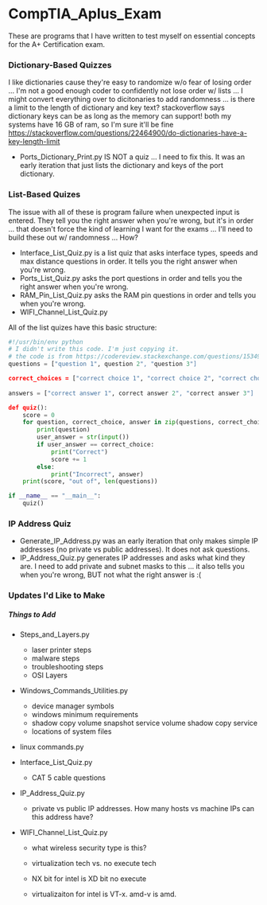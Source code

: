 # CompTIA_Aplus_Exam
These are programs that I have written to test myself on essential concepts for the A+ Certification exam.

### Dictionary-Based Quizzes
I like dictionaries cause they're easy to randomize w/o fear of losing order ... I'm not a good enough coder to confidently not lose order w/ lists ... I might convert everything over to dicitonaries to add randomness ... is there a limit to the length of dictionary and key text?
stackoverflow says dictionary keys can be as long as the memory can support! both my systems have 16 GB of ram, so I'm sure it'll be fine https://stackoverflow.com/questions/22464900/do-dictionaries-have-a-key-length-limit

* Ports_Dictionary_Print.py IS NOT a quiz ... I need to fix this. It was an early iteration that just lists the dictionary and keys of the port dictionary. 

### List-Based Quizes
The issue with all of these is program failure when unexpected input is entered. They tell you the right answer when you're wrong, but it's in order ... that doesn't force the kind of learning I want for the exams ... I'll need to build these out w/ randomness ... How?
* Interface_List_Quiz.py is a list quiz that asks interface types, speeds and max distance questions in order. It tells you the right answer when you're wrong.
* Ports_List_Quiz.py asks the port questions in order and tells you the right answer when you're wrong. 
* RAM_Pin_List_Quiz.py asks the RAM pin questions in order and tells you when you're wrong. 
* WIFI_Channel_List_Quiz.py 

All of the list quizes have this basic structure:
```python
#!/usr/bin/env python
# I didn't write this code. I'm just copying it.
# the code is from https://codereview.stackexchange.com/questions/153495/simple-multiple-choice-quiz
questions = ["question 1", question 2", "question 3"]

correct_choices = ["correct choice 1", "correct choice 2", "correct choice 3"]
                   
answers = ["correct answer 1", correct answer 2", "correct answer 3"]

def quiz():
    score = 0
    for question, correct_choice, answer in zip(questions, correct_choices, answers):
        print(question)
        user_answer = str(input())
        if user_answer == correct_choice:
            print("Correct")
            score += 1
        else:
            print("Incorrect", answer)
    print(score, "out of", len(questions))

if __name__ == "__main__":
    quiz()
```
### IP Address Quiz
* Generate_IP_Address.py was an early iteration that only makes simple IP addresses (no private vs public addresses). It does not ask questions. 
* IP_Address_Quiz.py generates IP addresses and asks what kind they are. I need to add private and subnet masks to this ... it also tells you when you're wrong, BUT not what the right answer is :(



### Updates I'd Like to Make

##### Things to Add
* Steps_and_Layers.py
	* laser printer steps
	* malware steps
	* troubleshooting steps
	* OSI Layers

* Windows_Commands_Utilities.py
	* device manager symbols
	* windows minimum requirements
	* shadow copy volume snapshot service volume shadow copy service
	* locations of system files


* linux commands.py



* Interface_List_Quiz.py
	* CAT 5 cable questions



* IP_Address_Quiz.py
	* private vs public IP addresses. How many hosts vs machine IPs can this address have?






* WIFI_Channel_List_Quiz.py
	* what wireless security type is this?



	* virtualization tech vs. no execute tech
	* NX bit for intel is XD bit no execute
	* virtualizaiton for intel is VT-x. amd-v is amd.










































